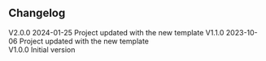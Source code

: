 ## Changelog  
V2.0.0 2024-01-25 Project updated with the new template
V1.1.0 2023-10-06 Project updated with the new template  
V1.0.0 Initial version  


